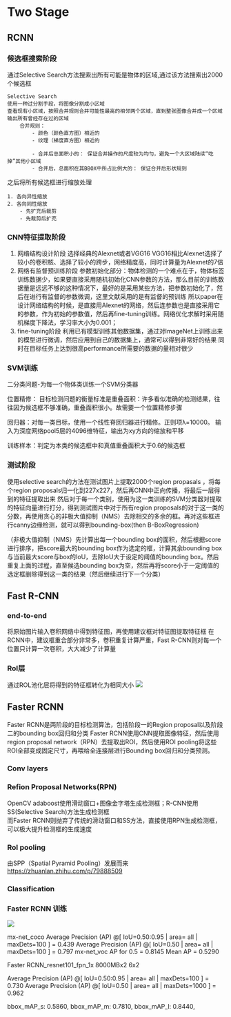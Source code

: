 # Two Stage

## RCNN
### 候选框搜索阶段  
通过Selective Search方法搜索出所有可能是物体的区域,通过该方法搜索出2000个候选框

```
Selective Search  
使用一种过分割手段，将图像分割成小区域  
查看现有小区域，按照合并规则合并可能性最高的相邻两个区域，直到整张图像合并成一个区域
输出所有曾经存在过的区域  
    合并规则：  
    	- 颜色（颜色直方图）相近的  
        - 纹理（梯度直方图）相近的 
    
        - 合并后总面积小的： 保证合并操作的尺度较为均匀，避免一个大区域陆续“吃掉”其他小区域 
        - 合并后，总面积在其BBOX中所占比例大的： 保证合并后形状规则
```

之后将所有候选框进行缩放处理  
```
1. 各向异性缩放
2. 各向同性缩放
	- 先扩充后裁剪
	- 先裁剪后扩充
```
### CNN特征提取阶段
1. 网络结构设计阶段
	选择经典的Alexnet或者VGG16
	VGG16相比Alexnet选择了较小的卷积核、选择了较小的跨步，网络精度高，同时计算量为Alexnet的7倍
2. 网络有监督预训练阶段
	参数初始化部分：物体检测的一个难点在于，物体标签训练数据少，如果要直接采用随机初始化CNN参数的方法，那么目前的训练数据量是远远不够的这种情况下，最好的是采用某些方法，把参数初始化了，然后在进行有监督的参数微调，这里文献采用的是有监督的预训练
	所以paper在设计网络结构的时候，是直接用Alexnet的网络，然后连参数也是直接采用它的参数，作为初始的参数值，然后再fine-tuning训练。网络优化求解时采用随机梯度下降法，学习率大小为0.001；
3. fine-tuning阶段
	利用已有模型训练其他数据集，通过对ImageNet上训练出来的模型进行微调，然后应用到自己的数据集上，通常可以得到非常好的结果
	同时在目标任务上达到很高performance所需要的数据的量相对很少
### SVM训练
二分类问题-为每一个物体类训练一个SVM分类器

位置精修： 目标检测问题的衡量标准是重叠面积：许多看似准确的检测结果，往往因为候选框不够准确，重叠面积很小。故需要一个位置精修步骤

回归器：对每一类目标，使用一个线性脊回归器进行精修。正则项λ=10000。 输入为深度网络pool5层的4096维特征，输出为xy方向的缩放和平移

训练样本：判定为本类的候选框中和真值重叠面积大于0.6的候选框

### 测试阶段
使用selective search的方法在测试图片上提取2000个region propasals ，将每个region proposals归一化到227x227，然后再CNN中正向传播，将最后一层得到的特征提取出来
然后对于每一个类别，使用为这一类训练的SVM分类器对提取的特征向量进行打分，得到测试图片中对于所有region proposals的对于这一类的分数，再使用贪心的非极大值抑制（NMS）去除相交的多余的框。再对这些框进行canny边缘检测，就可以得到bounding-box(then B-BoxRegression)

（非极大值抑制（NMS）先计算出每一个bounding box的面积，然后根据score进行排序，把score最大的bounding box作为选定的框，计算其余bounding box与当前最大score与box的IoU，去除IoU大于设定的阈值的bounding box。然后重复上面的过程，直至候选bounding box为空，然后再将score小于一定阈值的选定框删除得到这一类的结果（然后继续进行下一个分类）


## Fast R-CNN

### end-to-end
将原始图片输入卷积网络中得到特征图，再使用建议框对特征图提取特征框
在RCNN中，建议框重合部分非常多，卷积重复计算严重，Fast R-CNN则对每一个位置只计算一次卷积，大大减少了计算量

### Rol层
通过ROL池化层将得到的特征框转化为相同大小
![](https://pic2.zhimg.com/v2-f13f58bfae58fe6ab34f02934e7d21dd_r.jpg)


## Faster RCNN
Faster RCNN是两阶段的目标检测算法，包括阶段一的Region proposal以及阶段二的bounding box回归和分类
Faster RCNN使用CNN提取图像特征，然后使用region proposal network（RPN）去提取出ROI，然后使用ROI pooling将这些ROI全部变成固定尺寸，再喂给全连接层进行Bounding box回归和分类预测。
### Conv layers

### Refion Proposal Networks(RPN)

OpenCV adaboost使用滑动窗口+图像金字塔生成检测框；R-CNN使用SS(Selective Search)方法生成检测框  
而Faster RCNN则抛弃了传统的滑动窗口和SS方法，直接使用RPN生成检测框，可以极大提升检测框的生成速度

### Rol pooling
由SPP（Spatial Pyramid Pooling）发展而来 
https://zhuanlan.zhihu.com/p/79888509
### Classification
### Faster RCNN 训练
![](https://pic2.zhimg.com/80/v2-ddfcf3dc29976e384b047418aec9002d_720w.jpg)

mx-net_coco
 Average Precision  (AP) @[ IoU=0.50:0.95 | area=   all | maxDets=100 ] = 0.439
 Average Precision  (AP) @[ IoU=0.50      | area=   all | maxDets=100 ] = 0.797
mx-net_voc
AP for 0.5 = 0.8145
Mean AP = 0.5290

Faster RCNN_resnet101_fpn_1x	8000MBx2	6x2

 Average Precision  (AP) @[ IoU=0.50:0.95 | area=   all | maxDets=100 ] = 0.730
 Average Precision  (AP) @[ IoU=0.50      | area=   all | maxDets=1000 ] = 0.962

bbox_mAP_s: 0.5860, bbox_mAP_m: 0.7810, bbox_mAP_l: 0.8440,

